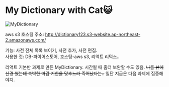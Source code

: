 # My Dictionary with Cat😺
![MyDictionary](https://user-images.githubusercontent.com/60069112/124375417-0da91500-dcdd-11eb-9d19-5a9ccc79cd42.gif)

aws s3 호스팅 주소: http://dictionary123.s3-website.ap-northeast-2.amazonaws.com/

기능: 사전 전체 목록 보이기, 사전 추가, 사전 편집.    
사용한 것: DB-파이어스토어, 호스팅-aws s3, 리액트 리덕스..

리액트 기본반 과제로 만든 MyDictionary.
시간될 때 좀더 보완할 수도 있음.
~~나름 뷰에 신경 썼는데 촉박한 마감 기한을 맞추느라 죽어났다는..~~
일단 지금은 다음 과제에 집중해야지.
